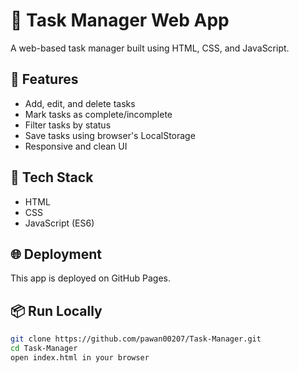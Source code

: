 # 📝 Task Manager Web App

A web-based task manager built using HTML, CSS, and JavaScript.

## 🚀 Features
- Add, edit, and delete tasks
- Mark tasks as complete/incomplete
- Filter tasks by status
- Save tasks using browser's LocalStorage
- Responsive and clean UI

## 📂 Tech Stack
- HTML
- CSS
- JavaScript (ES6)

## 🌐 Deployment
This app is deployed on GitHub Pages.

## 📦 Run Locally
```bash
git clone https://github.com/pawan00207/Task-Manager.git
cd Task-Manager
open index.html in your browser
